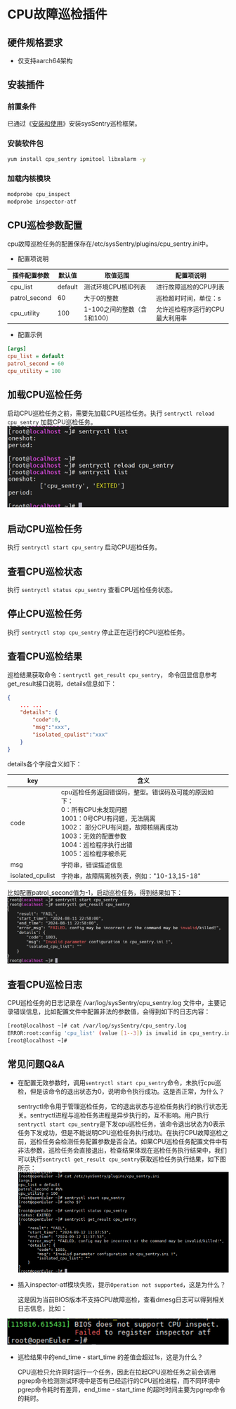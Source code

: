 # CPU故障巡检插件

## 硬件规格要求

- 仅支持aarch64架构

## 安装插件

### 前置条件

已通过《[安装和使用](./installation_and_usage.md)》安装sysSentry巡检框架。

### 安装软件包

```sh
yum install cpu_sentry ipmitool libxalarm -y
```

### 加载内核模块

```sh
modprobe cpu_inspect
modprobe inspector-atf
```

## CPU巡检参数配置

cpu故障巡检任务的配置保存在/etc/sysSentry/plugins/cpu_sentry.ini中。

- 配置项说明

| 插件配置参数  | 默认值  | 取值范围                    | 配置项说明                      |
| ------------- | ------- | --------------------------- | ------------------------------- |
| cpu_list      | default | 测试环境CPU核ID列表         | 进行故障巡检的CPU列表           |
| patrol_second | 60      | 大于0的整数                 | 巡检超时时间，单位：s           |
| cpu_utility   | 100     | 1-100之间的整数（含1和100） | 允许巡检程序运行的CPU最大利用率 |

- 配置示例

```ini
[args]
cpu_list = default
patrol_second = 60
cpu_utility = 100
```

## 加载CPU巡检任务

启动CPU巡检任务之前，需要先加载CPU巡检任务。执行 `sentryctl reload cpu_sentry` 加载CPU巡检任务。
![输入图片说明](figures/load_cpu_sentry.png)

## 启动CPU巡检任务

执行 `sentryctl start cpu_sentry` 启动CPU巡检任务。

## 查看CPU巡检状态

执行 `sentryctl status cpu_sentry` 查看CPU巡检任务状态。

## 停止CPU巡检任务

执行 `sentryctl stop cpu_sentry` 停止正在运行的CPU巡检任务。

## 查看CPU巡检结果

巡检结果获取命令：`sentryctl get_result cpu_sentry`， 命令回显信息参考get_result接口说明，details信息如下：

```json
{
    ... ...
    "details": {
        "code":0,
        "msg":"xxx",
        "isolated_cpulist":"xxx"
    }
}
```

details各个字段含义如下：

| key              | 含义                                                         |
| ---------------- | ------------------------------------------------------------ |
| code             | cpu巡检任务返回错误码，整型。错误码及可能的原因如下：<br>  0：所有CPU未发现问题  <br>  1001：0号CPU有问题，无法隔离  <br>  1002： 部分CPU有问题，故障核隔离成功  <br>  1003：无效的配置参数  <br>  1004：巡检程序执行出错  <br>  1005：巡检程序被杀死 |
| msg              | 字符串，错误描述信息                                         |
| isolated_cpulist | 字符串，故障隔离核列表，例如："10-13,15-18"                  |

比如配置patrol_second值为-1，启动巡检任务，得到结果如下：
![输入图片说明](figures/result-invalid-params.png)

## 查看CPU巡检日志

CPU巡检任务的日志记录在 /var/log/sysSentry/cpu_sentry.log 文件中，主要记录错误信息，比如配置文件中配置非法的参数值，会得到如下的日志内容：

```sh
[root@localhost ~]# cat /var/log/sysSentry/cpu_sentry.log
ERROR:root:config 'cpu_list' (value [1--3]) is invalid in cpu_sentry.ini !
[root@localhost ~]#
```

## 常见问题Q&A

- 在配置无效参数时，调用`sentryctl start cpu_sentry`命令，未执行cpu巡检，但是该命令的退出状态为0，说明命令执行成功。这是否正常，为什么？

  sentryctl命令用于管理巡检任务，它的退出状态与巡检任务执行的执行状态无关。sentryctl进程与巡检任务进程是异步执行的，互不影响。用户执行`sentryctl start cpu_sentry`是下发cpu巡检任务，该命令退出状态为0表示任务下发成功，但是不能说明CPU巡检任务执行成功。在执行CPU故障巡检之前，巡检任务会检测任务配置参数是否合法。如果CPU巡检任务配置文件中有非法参数，巡检任务会直接退出，检查结果体现在巡检任务执行结果中，我们可以执行`sentryctl get_result cpu_sentry`获取巡检任务执行结果，如下图所示：  
  ![输入图片说明](figures/return-code-invalid-params.png)

- 插入inspector-atf模块失败，提示`Operation not supported`，这是为什么？

  这是因为当前BIOS版本不支持CPU故障巡检，查看dmesg日志可以得到相关日志信息，比如：

![输入图片说明](figures/bios-not-support-cpu-inspec.PNG)

- 巡检结果中的end_time - start_time 的差值会超过1s，这是为什么？

  CPU巡检只允许同时运行一个任务，因此在拉起CPU巡检任务之前会调用pgrep命令检测测试环境中是否有已经运行的CPU巡检进程，而不同环境中pgrep命令耗时有差异，end_time - start_time 的超时时间主要为pgrep命令的耗时。
